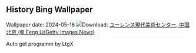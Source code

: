 ## History Bing Wallpaper
Wallpaper date: 2024-05-16
![](https://www.bing.com/th?id=OHR.DayOfLight_JA-JP1257596439_UHD.jpg&w=1000)Download: [ユーレンス現代美術センター, 中国 北京 (© Feng Li/Getty Images News)](https://www.bing.com/th?id=OHR.DayOfLight_JA-JP1257596439_UHD.jpg)

Auto get programm by LtgX
